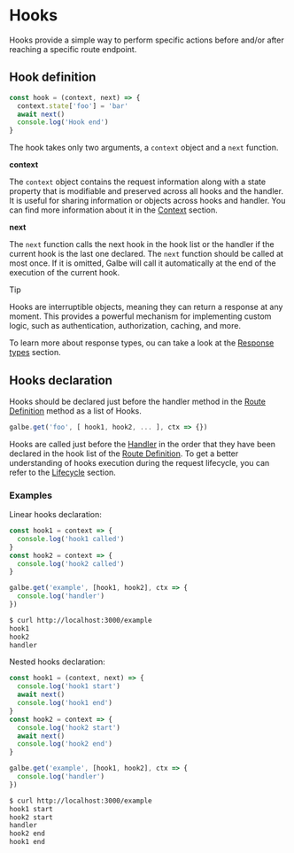 # Hooks

Hooks provide a simple way to perform specific actions before and/or after reaching a specific route endpoint.

## Hook definition

```ts
const hook = (context, next) => {
  context.state['foo'] = 'bar'
  await next()
  console.log('Hook end')
}
```

The hook takes only two arguments, a `context` object and a `next` function.

**context**

The `context` object contains the request information along with a state property that is modifiable and preserved across all hooks and the handler. It is useful for sharing information or objects across hooks and handler. You can find more information about it in the [Context](context.md) section.

**next**

The `next` function calls the next hook in the hook list or the handler if the current hook is the last one declared. The `next` function should be called at most once. If it is omitted, Galbe will call it automatically at the end of the execution of the current hook.

> [!TIP]
> Hooks are interruptible objects, meaning they can return a response at any moment. This provides a powerful mechanism for implementing custom logic, such as authentication, authorization, caching, and more.
>
> To learn more about response types, ou can take a look at the [Response types](handler.md#response-types) section.

## Hooks declaration

Hooks should be declared just before the handler method in the [Route Definition](routes.md#route-defintion) method as a list of Hooks.

```ts
galbe.get('foo', [ hook1, hook2, ... ], ctx => {})
```

Hooks are called just before the [Handler](handler.md) in the order that they have been declared in the hook list of the [Route Definition](routes.md#route-defintion). To get a better understanding of hooks execution during the request lifecycle, you can refer to the [Lifecycle](https://galbe.dev/documentation/lifecycle) section.

### Examples

Linear hooks declaration:

```ts
const hook1 = context => {
  console.log('hook1 called')
}
const hook2 = context => {
  console.log('hook2 called')
}

galbe.get('example', [hook1, hook2], ctx => {
  console.log('handler')
})
```

```bash
$ curl http://localhost:3000/example
hook1
hook2
handler
```

Nested hooks declaration:

```ts
const hook1 = (context, next) => {
  console.log('hook1 start')
  await next()
  console.log('hook1 end')
}
const hook2 = context => {
  console.log('hook2 start')
  await next()
  console.log('hook2 end')
}

galbe.get('example', [hook1, hook2], ctx => {
  console.log('handler')
})
```

```bash
$ curl http://localhost:3000/example
hook1 start
hook2 start
handler
hook2 end
hook1 end
```
